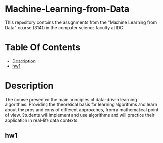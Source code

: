 # Machine-Learning-from-Data
This repository contains the assignments from the "Machine Learning from Data" course (3141) in the computer science faculty at IDC.
# Table Of Contents
-  [Description](#Description)
-  [hw1](#hw1)
# Description
The course presented the main principles of data-driven learning algorithms. Providing the theoretical basis for learning algorithms and learn about the pros and cons of different approaches, from a mathematical point of view. 
Students will implement and use algorithms and will practice their
application in real-life data contexts.
## hw1

